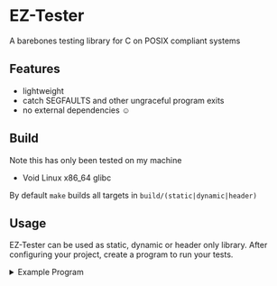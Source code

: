 # EZ-Tester

A barebones testing library for C on POSIX compliant systems

## Features

* lightweight
* catch SEGFAULTS and other ungraceful program exits
* no external dependencies ☺️

## Build

Note this has only been tested on my machine

* Void Linux x86_64 glibc

By default `make` builds all targets in `build/(static|dynamic|header)`

## Usage

EZ-Tester can be used as static, dynamic or header only library.
After configuring your project, create a program to run your tests.

<details>
<summary>Example Program</summary>
```c
#include "eztester.h"

int sum_of_integers(const int max){
    return (max*(max+1))/2;
}

eztester_status sample_test(){
    const int max = 100;
    eztester_log("Inside of Sample Test");
    eztester_log("adding %d consectuive positive integers", max);

    int actual = 0;
    for(int i = 1; i <= max; i++){
        actual += i;
    }

    int expected = sum_of_integers(max);

    if (actual == expected) {
        return TEST_PASS;
    }
    else if (actual < 0) {
        return TEST_ERROR;
    }
    else {
        return TEST_FAIL;
    }
}

int main(int argc, char* argv[]){
    eztester_list *test_list = ezterster_create_list(2);

    // runners that always return the same status are provided
    eztester_register(test_list, (eztester_test){eztester_always_pass, "Always Pass"});
    eztester_register(test_list, (eztester_test){sample_test, "Sample Test"}); // our test, can be defined in a different translation unit

    // a list will resize on register when it doesn't have capacity
    eztester_register(test_list, (eztester_test){eztester_always_fail, "Always Fail"});
    eztester_register(test_list, (eztester_test){eztester_always_warn, "Always Warn"});

    eztester_run(test_list, CONTINUE_ALL);

    eztester_destroy_list(test_list);
    return 0;
}
```
</details>

### Static

After building, copy the static libraries into your project

```bash
cp libeztester.a libeztester_debug.a $YOUR_PROJECT_DIRECORY/libs
```

When building make sure to add `-Llibs -leztester` to your linker flags

For example:
```bash
gcc -o bird_tester tests/bird_tests.c src/bird.c -Llibs -leztester
```


### Dynamic

### Header

## TODO

* [ ] makefile
    * [x] static library target
    * [x] dynamic library target
    * [ ] header-only target
* [ ] colorized output
* [ ] `run_shell_script`
